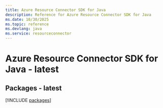 ```yaml
---
title: Azure Resource Connector SDK for Java
description: Reference for Azure Resource Connector SDK for Java
ms.date: 10/30/2025
ms.topic: reference
ms.devlang: java
ms.service: resourceconnector
---
```

# Azure Resource Connector SDK for Java - latest
## Packages - latest
[!INCLUDE [packages](resource-connector-index.md)]